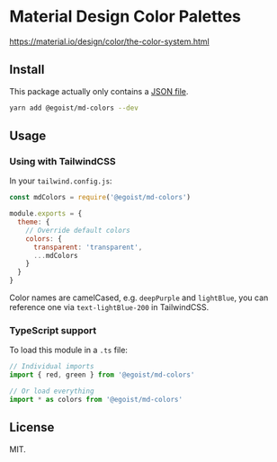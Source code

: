 # Material Design Color Palettes

https://material.io/design/color/the-color-system.html

## Install

This package actually only contains a [JSON file](./colors.json).

```bash
yarn add @egoist/md-colors --dev
```

## Usage

### Using with TailwindCSS

In your `tailwind.config.js`:

```js
const mdColors = require('@egoist/md-colors')

module.exports = {
  theme: {
    // Override default colors
    colors: {
      transparent: 'transparent',
      ...mdColors
    }
  }
}
```

Color names are camelCased, e.g. `deepPurple` and `lightBlue`, you can reference one via `text-lightBlue-200` in TailwindCSS.

### TypeScript support

To load this module in a `.ts` file:

```ts
// Individual imports
import { red, green } from '@egoist/md-colors'

// Or load everything
import * as colors from '@egoist/md-colors'
```

## License

MIT.